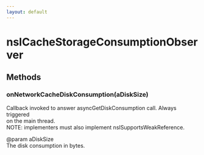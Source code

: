 ```yaml
---
layout: default
---
```


# nsICacheStorageConsumptionObserver #

## Methods ##

### onNetworkCacheDiskConsumption(aDiskSize) ###
  
Callback invoked to answer asyncGetDiskConsumption call. Always triggered  
on the main thread.  
NOTE: implementers must also implement nsISupportsWeakReference.  
  
@param aDiskSize  
   The disk consumption in bytes.  
  
